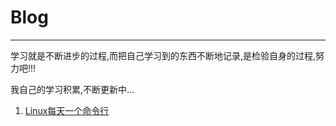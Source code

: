 # Blog
***
学习就是不断进步的过程,而把自己学习到的东西不断地记录,是检验自身的过程,努力吧!!!

我自己的学习积累,不断更新中...

1. [Linux每天一个命令行](https://github.com/yym-yumeng123/Blog/issues/1)
